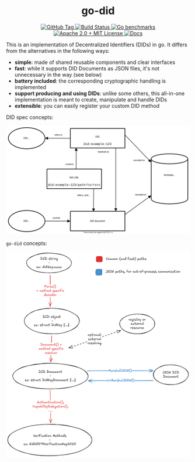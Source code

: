 <div align="center">
  <h1 align="center">go-did</h1>

  <p>
    <a href="https://github.com/INFURA/go-did/tags">
        <img alt="GitHub Tag" src="https://img.shields.io/github/v/tag/INFURA/go-did">
    </a>
    <a href="https://github.com/INFURA/go-did/actions?query=">
      <img src="https://github.com/INFURA/go-did/actions/workflows/gotest.yml/badge.svg" alt="Build Status">
    </a>
    <a href="https://INFURA.github.io/go-did/dev/bench/">
        <img alt="Go benchmarks" src="https://img.shields.io/badge/Benchmarks-go-blue">
    </a>
    <a href="https://github.com/INFURA/go-did/blob/v1/LICENSE.md">
        <img alt="Apache 2.0 + MIT License" src="https://img.shields.io/badge/License-Apache--2.0+MIT-green">
    </a>
    <a href="https://pkg.go.dev/github.com/INFURA/go-did">
      <img src="https://img.shields.io/badge/Docs-godoc-blue" alt="Docs">
    </a>
  </p>
</div>

This is an implementation of Decentralized Identifiers (DIDs) in go. It differs from the alternatives in the following ways: 
- **simple**: made of shared reusable components and clear interfaces
- **fast**: while it supports DID Documents as JSON files, it's not unnecessary in the way (see below)
- **battery included**: the corresponding cryptographic handling is implemented
- **support producing and using DIDs**: unlike some others, this all-in-one implementation is meant to create, manipulate and handle DIDs
- **extensible**: you can easily register your custom DID method

DID spec concepts:

![DID spec concepts](resources/did_brief_architecture_overview.svg)

`go-did` concepts:

![`go-did` concepts](resources/go-did%20concepts.png)
